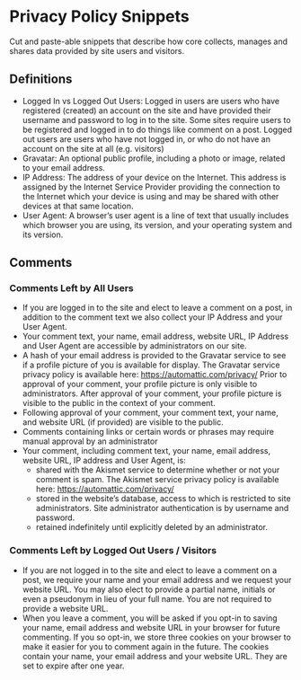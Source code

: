 # Privacy Policy Snippets

Cut and paste-able snippets that describe how core collects, manages and shares data provided by site users and visitors.

## Definitions

* Logged In vs Logged Out Users: Logged in users are users who have registered (created) an account on the site and have provided their username and password to log in to the site. Some sites require users to be registered and logged in to do things like comment on a post. Logged out users are users who have not logged in, or who do not have an account on the site
at all (e.g. visitors)
* Gravatar: An optional public profile, including a photo or image, related to your email address.
* IP Address: The address of your device on the Internet.  This address is assigned by the Internet Service Provider providing the connection to the Internet which your device is using and may be shared with other devices at that same location.
* User Agent: A browser’s user agent is a line of text that usually includes which browser you are using, its version, and your operating system and its version.

## Comments

### Comments Left by All Users

* If you are logged in to the site and elect to leave a comment on a post, in addition to the comment text we also collect your IP Address and your User Agent.
* Your comment text, your name, email address, website URL, IP Address and User Agent are accessible by administrators on our site.
* A hash of your email address is provided to the Gravatar service to see if a profile picture of you is available for display. The Gravatar service privacy policy is available here: https://automattic.com/privacy/ Prior to approval of your comment, your profile picture is only visible to administrators. After approval of your comment, your profile picture is visible to the public in the context of your comment.
* Following approval of your comment, your comment text, your name, and website URL (if provided) are visible to the public.
* Comments containing links or certain words or phrases may require manual approval by an administrator
* Your comment, including comment text, your name, email address, website URL, IP address and User Agent, is:
  * shared with the Akismet service to determine whether or not your comment is spam. The Akismet service privacy policy is available here: https://automattic.com/privacy/
  * stored in the website’s database, access to which is restricted to site administrators. Site administrator authentication is by username and password.
  * retained indefinitely until explicitly deleted by an administrator.

### Comments Left by Logged Out Users / Visitors

* If you are not logged in to the site and elect to leave a comment on a post, we require your name and your email address and we request your website URL. You may also elect to provide a partial name, initials or even a pseudonym in lieu of your full name. You are not required to provide a website URL.
* When you leave a comment, you will be asked if you opt-in to saving your name, email address and website URL in your browser for future commenting. If you so opt-in, we store three cookies on your browser to make it easier for you to comment again in the future. The cookies contain your name, your email address and your website URL. They are set to expire after one year.
